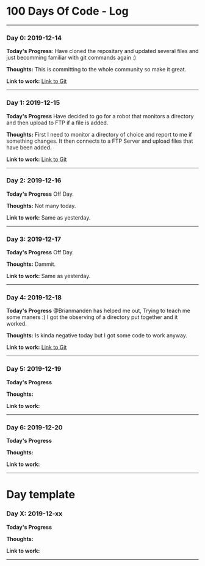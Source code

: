 # 100 Days Of Code - Log

---

### Day 0: 2019-12-14

**Today's Progress**: Have cloned the repositary and updated several files and just becomming familiar with git commands again :)

**Thoughts:** This is committing to the whole community so make it great.

**Link to work:** [Link to Git](https://github.com/tbaglioni/100-days-of-code/tree/master/Projects/01%20The%20Beginning)

---

### Day 1: 2019-12-15

**Today's Progress** Have decided to go for a robot that monitors a directory and then upload to FTP if a file is added.

**Thoughts:** First I need to monitor a directory of choice and report to me if something changes. It then connects to a FTP Server and upload files that have been added.

**Link to work:** [Link to Git](https://github.com/tbaglioni/100-days-of-code/tree/master/Projects/01%20The%20Beginning)

---

### Day 2: 2019-12-16

**Today's Progress** Off Day.

**Thoughts:** Not many today.

**Link to work:** Same as yesterday.

---

### Day 3: 2019-12-17

**Today's Progress** Off Day.

**Thoughts:** Dammit.

**Link to work:** Same as yesterday.

---

### Day 4: 2019-12-18

**Today's Progress** @Brianmanden has helped me out, Trying to teach me some maners :) I got the observing of a directory put together and it worked.

**Thoughts:** Is kinda negative today but I got some code to work anyway.

**Link to work:** [Link to Git](https://github.com/tbaglioni/100-days-of-code/tree/master/Projects/01%20The%20Beginning)

---

### Day 5: 2019-12-19

**Today's Progress** 

**Thoughts:**

**Link to work:**

---

### Day 6: 2019-12-20

**Today's Progress** 

**Thoughts:**

**Link to work:**

---

# Day template

### Day X: 2019-12-xx

**Today's Progress** 

**Thoughts:**

**Link to work:**

---